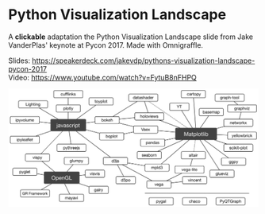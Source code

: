 # Python Visualization Landscape

A **clickable** adaptation the Python Visualization Landscape slide from Jake
VanderPlas' keynote at Pycon 2017. Made with Omnigraffle.

Slides: https://speakerdeck.com/jakevdp/pythons-visualization-landscape-pycon-2017  
Video: https://www.youtube.com/watch?v=FytuB8nFHPQ

![](./landscape.png)
